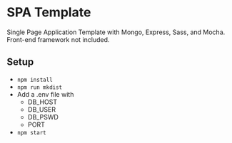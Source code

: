 # SPA Template

Single Page Application Template with Mongo, Express, Sass, and Mocha. Front-end framework not included.

## Setup

* `npm install`
* `npm run mkdist`
* Add a .env file with
  * DB_HOST
  * DB_USER
  * DB_PSWD
  * PORT
* `npm start`